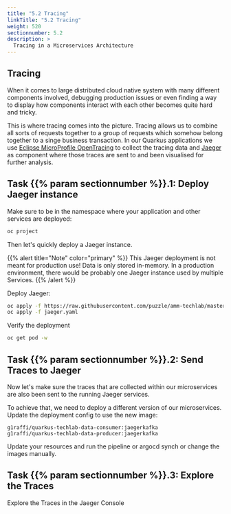 ```yaml
---
title: "5.2 Tracing"
linkTitle: "5.2 Tracing"
weight: 520
sectionnumber: 5.2
description: >
  Tracing in a Microservices Architecture
---
```


## Tracing

When it comes to large distributed cloud native system with many different components involved, debugging production issues or even finding a way to display how components interact with each other becomes quite hard and tricky.

This is where tracing comes into the picture. Tracing allows us to combine all sorts of requests together to a group of requests which somehow belong together to a singe business transaction.
In our Quarkus applications we use [Eclipse MicroProfile OpenTracing](https://github.com/eclipse/microprofile-opentracing/blob/master/spec/src/main/asciidoc/microprofile-opentracing.asciidoc) to collect the tracing data and [Jaeger](https://www.jaegertracing.io/) as component where those traces are sent to and been visualised for further analysis.


## Task {{% param sectionnumber %}}.1: Deploy Jaeger instance

Make sure to be in the namespace where your application and other services are deployed:

```bash
oc project
```

Then let's quickly deploy a Jaeger instance.

{{% alert title="Note" color="primary" %}}
This Jaeger deployment is not meant for production use! Data is only stored in-memory. In a production environment, there would be probably one Jaeger instance used by multiple Services.
{{% /alert %}}


Deploy Jaeger:

```bash
oc apply -f https://raw.githubusercontent.com/puzzle/amm-techlab/master/content/en/docs/05.0/jaeger.yaml
oc apply -f jaeger.yaml

```

Verify the deployment

```bash
oc get pod -w
```


## Task {{% param sectionnumber %}}.2: Send Traces to Jaeger

Now let's make sure the traces that are collected within our microservices are also been sent to the running Jaeger services.

To achieve that, we need to deploy a different version of our microservices. Update the deployment config to use the new image:

```
g1raffi/quarkus-techlab-data-consumer:jaegerkafka
g1raffi/quarkus-techlab-data-producer:jaegerkafka
```

Update your resources and run the pipeline or argocd synch or change the images manually.


## Task {{% param sectionnumber %}}.3: Explore the Traces

Explore the Traces in the Jaeger Console
